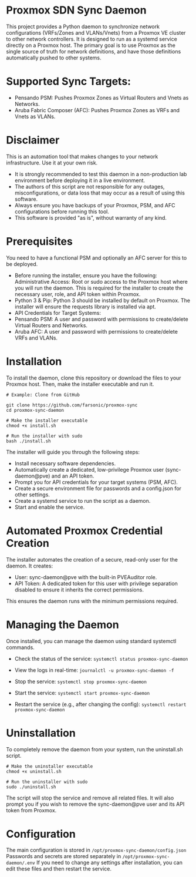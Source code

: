 
# Proxmox SDN Sync Daemon

This project provides a Python daemon to synchronize network configurations (VRFs/Zones and VLANs/Vnets) from a Proxmox VE cluster to other network controllers. It is designed to run as a systemd service directly on a Proxmox host. The primary goal is to use Proxmox as the single source of truth for network definitions, and have those definitions automatically pushed to other systems.

# Supported Sync Targets:

* Pensando PSM: Pushes Proxmox Zones as Virtual Routers and Vnets as Networks.
* Aruba Fabric Composer (AFC): Pushes Proxmox Zones as VRFs and Vnets as VLANs.

# Disclaimer

This is an automation tool that makes changes to your network infrastructure. Use it at your own risk.

* It is strongly recommended to test this daemon in a non-production lab environment before deploying it in a live environment.
* The authors of this script are not responsible for any outages, misconfigurations, or data loss that may occur as a result of using this software.
* Always ensure you have backups of your Proxmox, PSM, and AFC configurations before running this tool.
* This software is provided "as is", without warranty of any kind.

# Prerequisites

You need to have a functional PSM and optionally an AFC server for this to be deployed. 

* Before running the installer, ensure you have the following:
  Administrative Access: Root or sudo access to the Proxmox host where you will run the daemon. This is required for the installer to create the necessary user, role, and API token within Proxmox.
* Python 3 & Pip: Python 3 should be installed by default on Proxmox. The installer will ensure the requests library is installed via apt.
* API Credentials for Target Systems:
* Pensando PSM: A user and password with permissions to create/delete Virtual Routers and Networks.
* Aruba AFC: A user and password with permissions to create/delete VRFs and VLANs.

# Installation

To install the daemon, clone this repository or download the files to your Proxmox host. Then, make the installer executable and run it.

```
# Example: Clone from GitHub

git clone https://github.com/farsonic/proxmox-sync
cd proxmox-sync-daemon

# Make the installer executable
chmod +x install.sh

# Run the installer with sudo
bash ./install.sh
```

The installer will guide you through the following steps:
*  Install necessary software dependencies.
*  Automatically create a dedicated, low-privilege Proxmox user (sync-daemon@pve) and an API token.
*  Prompt you for API credentials for your target systems (PSM, AFC).
*  Create a secure environment file for passwords and a config.json for other settings.
*  Create a systemd service to run the script as a daemon.
*  Start and enable the service.

# Automated Proxmox Credential Creation

The installer automates the creation of a secure, read-only user for the daemon. It creates:
* User: sync-daemon@pve with the built-in PVEAuditor role.
* API Token: A dedicated token for this user with privilege separation disabled to ensure it inherits the correct permissions.

This ensures the daemon runs with the minimum permissions required.

# Managing the Daemon

Once installed, you can manage the daemon using standard systemctl commands.

* Check the status of the service:
```systemctl status proxmox-sync-daemon```


* View the logs in real-time:
```journalctl -u proxmox-sync-daemon -f```


* Stop the service:
```systemctl stop proxmox-sync-daemon```


* Start the service:
```systemctl start proxmox-sync-daemon```


* Restart the service (e.g., after changing the config):
```systemctl restart proxmox-sync-daemon```


# Uninstallation

To completely remove the daemon from your system, run the uninstall.sh script.
```
# Make the uninstaller executable
chmod +x uninstall.sh

# Run the uninstaller with sudo
sudo ./uninstall.sh
```

The script will stop the service and remove all related files. It will also prompt you if you wish to remove the sync-daemon@pve user and its API token from Proxmox.

# Configuration

The main configuration is stored in ```/opt/proxmox-sync-daemon/config.json``` Passwords and secrets are stored separately in ```/opt/proxmox-sync-daemon/.env``` If you need to change any settings after installation, you can edit these files and then restart the service.


